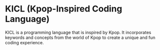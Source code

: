 # KICL (Kpop-Inspired Coding Language)
KICL is a programming language that is inspired by Kpop. It incorporates keywords and concepts from the world of Kpop to create a unique and fun coding experience.

